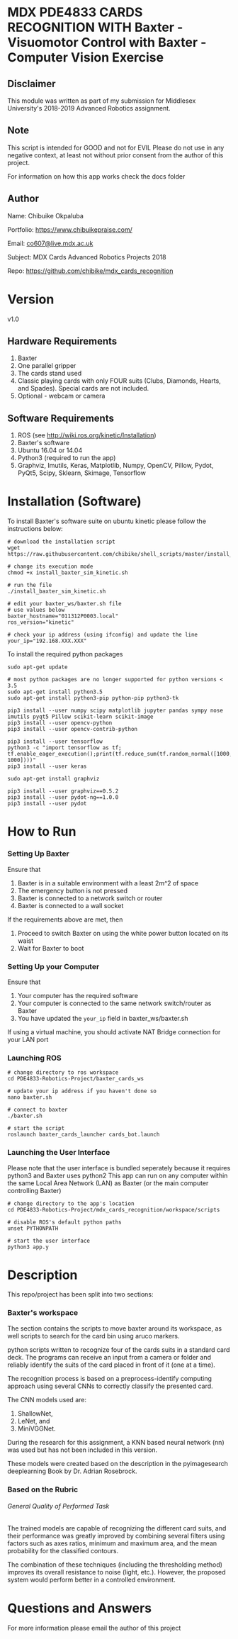 
# MDX PDE4833 CARDS RECOGNITION WITH Baxter - Visuomotor Control with Baxter - Computer Vision Exercise
## Disclaimer
This module was written as part of my submission for Middlesex University's 2018-2019 Advanced Robotics assignment.

## Note
This script is intended for GOOD and not for EVIL
Please do not use in any negative context, at least not without prior consent from
the author of this project.

For information on how this app works check the docs folder

## Author
Name: Chibuike Okpaluba

Portfolio: https://www.chibuikepraise.com/

Email: co607@live.mdx.ac.uk

Subject: MDX Cards Advanced Robotics Projects 2018

Repo: https://github.com/chibike/mdx_cards_recognition


# Version
v1.0


## Hardware Requirements
1. Baxter
2. One parallel gripper
3. The cards stand used
4. Classic playing cards with only FOUR suits (Clubs, Diamonds, Hearts, and Spades).
   Special cards are not included.
5. Optional - webcam or camera

## Software Requirements
1. ROS (see http://wiki.ros.org/kinetic/Installation)
2. Baxter's software
3. Ubuntu 16.04 or 14.04
4. Python3 (required to run the app)
5. Graphviz, Imutils, Keras, Matplotlib, Numpy, OpenCV, Pillow, Pydot, PyQt5, Scipy, Sklearn, Skimage, Tensorflow

# Installation (Software)
To install Baxter's software suite on ubuntu kinetic please follow the instructions below:
```
# download the installation script
wget https://raw.githubusercontent.com/chibike/shell_scripts/master/install_baxter_sim_kinetic.sh

# change its execution mode
chmod +x install_baxter_sim_kinetic.sh

# run the file
./install_baxter_sim_kinetic.sh

# edit your baxter_ws/baxter.sh file
# use values below
baxter_hostname="011312P0003.local"
ros_version="kinetic"

# check your ip address (using ifconfig) and update the line
your_ip="192.168.XXX.XXX"
```

To install the required python packages
```
sudo apt-get update

# most python packages are no longer supported for python versions < 3.5
sudo apt-get install python3.5
sudo apt-get install python3-pip python-pip python3-tk

pip3 install --user numpy scipy matplotlib jupyter pandas sympy nose imutils pyqt5 Pillow scikit-learn scikit-image
pip3 install --user opencv-python
pip3 install --user opencv-contrib-python

pip3 install --user tensorflow
python3 -c "import tensorflow as tf; tf.enable_eager_execution();print(tf.reduce_sum(tf.random_normal([1000, 1000])))"
pip3 install --user keras

sudo apt-get install graphviz

pip3 install --user graphviz==0.5.2
pip3 install --user pydot-ng==1.0.0
pip3 install --user pydot
```

# How to Run
### Setting Up Baxter
Ensure that
1. Baxter is in a suitable environment with a least 2m^2 of space
2. The emergency button is not pressed
3. Baxter is connected to a network switch or router
4. Baxter is connected to a wall socket

If the requirements above are met, then
1. Proceed to switch Baxter on using the white power button located on its waist
2. Wait for Baxter to boot

### Setting Up your Computer
Ensure that
1. Your computer has the required software
2. Your computer is connected to the same network switch/router as Baxter
3. You have updated the `your_ip` field in baxter_ws/baxter.sh

If using a virtual machine, you should activate NAT Bridge connection for your LAN port

### Launching ROS
```
# change directory to ros workspace
cd PDE4833-Robotics-Project/baxter_cards_ws

# update your ip address if you haven't done so
nano baxter.sh

# connect to baxter
./baxter.sh

# start the script
roslaunch baxter_cards_launcher cards_bot.launch
```

### Launching the User Interface

Please note that the user interface is bundled seperately because it requires python3 and Baxter uses python2
This app can run on any computer within the same Local Area Network (LAN) as Baxter (or the main computer controlling Baxter)

```
# change directory to the app's location
cd PDE4833-Robotics-Project/mdx_cards_recognition/workspace/scripts

# disable ROS's default python paths
unset PYTHONPATH

# start the user interface
python3 app.y
```

# Description
This repo/project has been split into two sections:

### Baxter's workspace
The section contains the scripts to move baxter around its workspace, as well scripts to search for the card bin using aruco markers.

python scripts written to recognize four of the cards suits in a standard card deck. The programs can receive an input from a camera or folder and reliably identify the suits of the card placed in front of it (one at a time).

The recognition process is based on a preprocess-identify computing approach using several CNNs to correctly classify the presented card.

The CNN models used are:
1. ShallowNet,
2. LeNet, and
3. MiniVGGNet.

During the research for this assignment, a KNN based neural network (nn) was used but has not been included in this version.

These models were created based on the description in the pyimagesearch deeplearning Book by Dr. Adrian Rosebrock.

### Based on the Rubric
###### General Quality of Performed Task

The trained models are capable of recognizing the different card suits, and their performance was greatly improved by combining several filters using factors such as axes ratios, minimum and maximum area, and the mean probability for the classified contours.

The combination of these techniques (including the thresholding method) improves its overall resistance to noise (light, etc.). However, the proposed system would perform better in a controlled environment.


# Questions and Answers
For more information please email the author of this project
